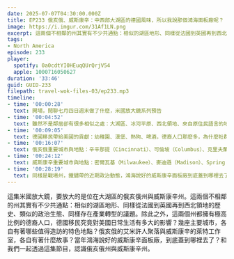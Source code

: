 ```yaml
---
date: 2025-07-07T04:30:00.000Z
title: EP233 俄亥俄、威斯康辛：中西部大湖區的德國風味，所以我說那個鴻海面板廠呢？ (美國放大鏡#29)
image: https://i.imgur.com/31Af1LN.png
excerpt: 這兩個不相鄰的州其實有不少共通點：相似的湖區地形、同樣從法國到英國再到西北領地的歷史、類似的政治生態、同樣存在產業轉型的議題。和我們一起透過這集節目，認識俄亥俄州與威斯康辛州。
tags:
- North America
episode: 233
player:
  spotify: 0a0cdtYI0HEuqQUrQrjV54
  apple: 1000716050627
duration: '33:46'
guid: GUID-233
filepath: travel-wok-files-03/ep233.mp3
timeline:
- time: '00:00:28'
  text: 開場，閒聊七月四日週末做了什麼，米國放大鏡系列預告
- time: '00:04:52'
  text: 雖然不是鄰居卻有很多相似之處：大湖區、冰河平原、西北領地、來自原住民語言的地名
- time: '00:09:05'
  text: 德國移民帶給美國的貢獻：幼稚園、漢堡、熱狗、啤酒，德裔人口那麼多，為什麼社群存在感卻不強？
- time: '00:16:07'
  text: 俄亥俄重要城市與地點：辛辛那提（Cincinnati）、可倫坡（Columbus）、克里夫蘭（Cleveland）、福爾摩斯郡（Holmes County）
- time: '00:24:12'
  text: 威斯康辛重要城市與地點：密爾瓦基（Milwaukee）、麥迪遜（Madison）、Spring Green
- time: '00:28:19'
  text: 同樣是戰場州，鐵鏽帶的近期政治動態，鴻海說好的威斯康辛面板廠到底蓋到哪裡去了？
---
```

這集米國放大鏡，要放大的是位在大湖區的俄亥俄州與威斯康辛州。這兩個不相鄰的州其實有不少共通點：相似的湖區地形、同樣從法國到英國再到西北領地的歷史、類似的政治生態、同樣存在產業轉型的議題。除此之外，這兩個州都擁有極高比例的德裔人口，德國移民究竟對美國日常生活有多大的影響？幾座主要城市，各自有著哪些值得造訪的特色地點？俄亥俄的艾米許人聚落與威斯康辛的萊特工作室，各自有著什麼故事？當年鴻海說好的威斯康辛面板廠，到底蓋到哪裡去了？和我們一起透過這集節目，認識俄亥俄州與威斯康辛州。
